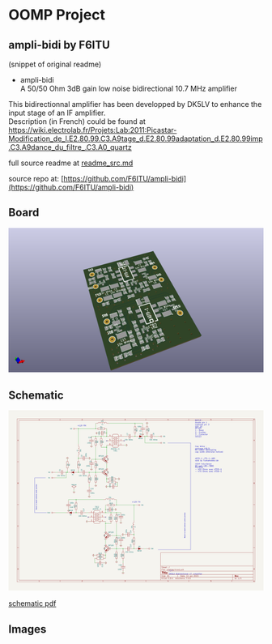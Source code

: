 # OOMP Project  
## ampli-bidi  by F6ITU  
  
(snippet of original readme)  
  
- ampli-bidi  
A 50/50 Ohm 3dB gain low noise  bidirectional 10.7 MHz amplifier  
  
  
This bidirectionnal amplifier has been developped by DK5LV to enhance the input stage of an IF amplifier.   
Description (in French) could be found at   
https://wiki.electrolab.fr/Projets:Lab:2011:Picastar-Modification_de_l.E2.80.99.C3.A9tage_d.E2.80.99adaptation_d.E2.80.99imp.C3.A9dance_du_filtre_.C3.A0_quartz  
  
  full source readme at [readme_src.md](readme_src.md)  
  
source repo at: [https://github.com/F6ITU/ampli-bidi](https://github.com/F6ITU/ampli-bidi)  
## Board  
  
[![working_3d.png](working_3d_600.png)](working_3d.png)  
## Schematic  
  
[![working_schematic.png](working_schematic_600.png)](working_schematic.png)  
  
[schematic pdf](working_schematic.pdf)  
## Images  
